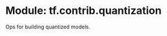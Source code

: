 <div itemscope itemtype="http://developers.google.com/ReferenceObject">
<meta itemprop="name" content="tf.contrib.quantization" />
<meta itemprop="path" content="Stable" />
</div>

# Module: tf.contrib.quantization

Ops for building quantized models.

